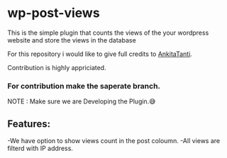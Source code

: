 # wp-post-views
This is the simple plugin that counts the views of the your wordpress website and store the views in the database

For this repository i would like to give full credits to [AnkitaTanti](https://github.com/AnkitaTanti).

Contribution is highly appriciated.

### For contribution make the saperate branch.
NOTE : Make sure we are Developing the Plugin.:sweat_smile:

## Features:
-We have option to show views count in the post coloumn.
-All views are filterd with IP address. 
